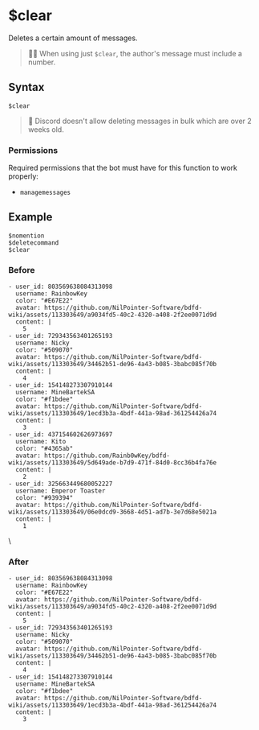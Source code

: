 # $clear
Deletes a certain amount of messages.

> 🧙‍♂️ When using just `$clear`, the author's message must include a number.

## Syntax
```
$clear
```

> 📌 Discord doesn't allow deleting messages in bulk which are over 2 weeks old.

### Permissions
Required permissions that the bot must have for this function to work properly:
- `managemessages`

## Example
```
$nomention
$deletecommand
$clear
```

### Before
``` discord yaml
- user_id: 803569638084313098
  username: RainbowKey
  color: "#E67E22"
  avatar: https://github.com/NilPointer-Software/bdfd-wiki/assets/113303649/a9034fd5-40c2-4320-a408-2f2ee0071d9d
  content: |
    5
- user_id: 729343563401265193
  username: Nicky
  color: "#509070"
  avatar: https://github.com/NilPointer-Software/bdfd-wiki/assets/113303649/34462b51-de96-4a43-b085-3babc085f70b
  content: |
    4
- user_id: 154148273307910144
  username: MineBartekSA
  color: "#f1bdee"
  avatar: https://github.com/NilPointer-Software/bdfd-wiki/assets/113303649/1ecd3b3a-4bdf-441a-98ad-361254426a74
  content: |
    3
- user_id: 437154602626973697
  username: Kito
  color: "#4365ab"
  avatar: https://github.com/Rainb0wKey/bdfd-wiki/assets/113303649/5d649ade-b7d9-471f-84d0-8cc36b4fa76e
  content: |
    2
- user_id: 325663449680052227
  username: Emperor Toaster
  color: "#939394"
  avatar: https://github.com/NilPointer-Software/bdfd-wiki/assets/113303649/06e0dcd9-3668-4d51-ad7b-3e7d68e5021a
  content: |
    1
```
\
### After
``` discord yaml
- user_id: 803569638084313098
  username: RainbowKey
  color: "#E67E22"
  avatar: https://github.com/NilPointer-Software/bdfd-wiki/assets/113303649/a9034fd5-40c2-4320-a408-2f2ee0071d9d
  content: |
    5
- user_id: 729343563401265193
  username: Nicky
  color: "#509070"
  avatar: https://github.com/NilPointer-Software/bdfd-wiki/assets/113303649/34462b51-de96-4a43-b085-3babc085f70b
  content: |
    4
- user_id: 154148273307910144
  username: MineBartekSA
  color: "#f1bdee"
  avatar: https://github.com/NilPointer-Software/bdfd-wiki/assets/113303649/1ecd3b3a-4bdf-441a-98ad-361254426a74
  content: |
    3
```
